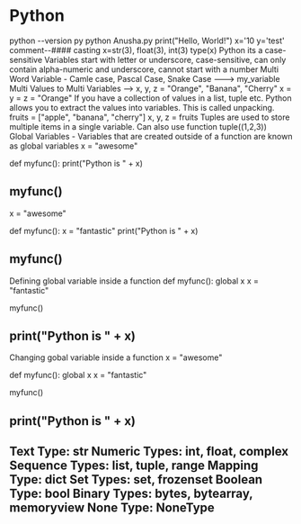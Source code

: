 # Python

python --version
py
python Anusha.py
print("Hello, World!")
x='10
y='test'
comment--####
casting
x=str(3), float(3), int(3)
type(x)
Python its a case-sensitive
Variables start with letter or underscore, case-sensitive, can only contain alpha-numeric and underscore, cannot start with a number
Multi Word Variable  - Camle case, Pascal Case, Snake Case ---> my_variable
Multi Values to Multi Variables --> x, y, z = "Orange", "Banana", "Cherry"
x = y = z = "Orange"
If you have a collection of values in a list, tuple etc. Python allows you to extract the values into variables. This is called unpacking.
fruits = ["apple", "banana", "cherry"]
x, y, z = fruits
Tuples are used to store multiple items in a single variable. Can also use function tuple((1,2,3))
Global Variables - Variables that are created outside of a function are known as global variables
x = "awesome"

def myfunc():
  print("Python is " + x)

myfunc() 
------------
x = "awesome"

def myfunc():
  x = "fantastic"
  print("Python is " + x)

myfunc()
--------------
Defining global variable inside a function
def myfunc():
  global x
  x = "fantastic"

myfunc()

print("Python is " + x)
------------------
Changing gobal variable inside a function
x = "awesome"

def myfunc():
  global x
  x = "fantastic"

myfunc()

print("Python is " + x) 
-----------------
Text Type: 	str
Numeric Types: 	int, float, complex
Sequence Types: 	list, tuple, range
Mapping Type: 	dict
Set Types: 	set, frozenset
Boolean Type: 	bool
Binary Types: 	bytes, bytearray, memoryview
None Type: 	NoneType
-----------------


